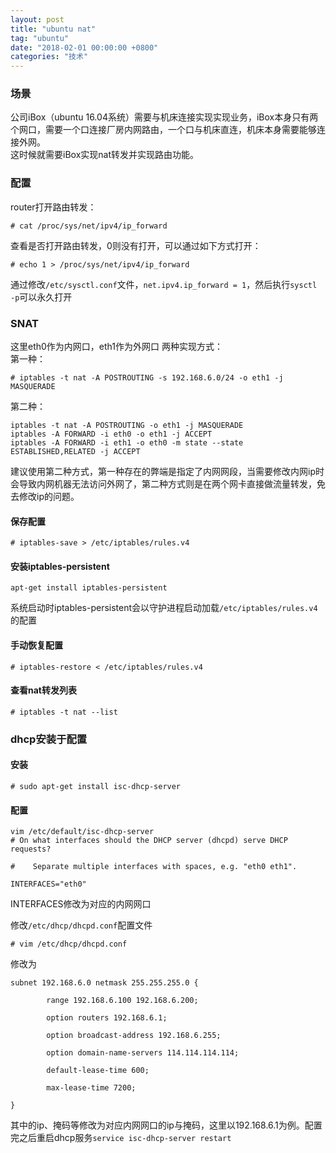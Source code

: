 ```yaml
---
layout: post
title: "ubuntu nat"
tag: "ubuntu"
date: "2018-02-01 00:00:00 +0800"
categories: "技术"
---
```


### 场景  

公司iBox（ubuntu 16.04系统）需要与机床连接实现实现业务，iBox本身只有两个网口，需要一个口连接厂房内网路由，一个口与机床直连，机床本身需要能够连接外网。  
这时候就需要iBox实现nat转发并实现路由功能。

<!--more--> 

### 配置  

router打开路由转发：  
```
# cat /proc/sys/net/ipv4/ip_forward
```  
查看是否打开路由转发，0则没有打开，可以通过如下方式打开： 
```
# echo 1 > /proc/sys/net/ipv4/ip_forward
```  
通过修改`/etc/sysctl.conf`文件，`net.ipv4.ip_forward = 1`，然后执行`sysctl -p`可以永久打开


### SNAT

这里eth0作为内网口，eth1作为外网口
两种实现方式：  
第一种：  
```
# iptables -t nat -A POSTROUTING -s 192.168.6.0/24 -o eth1 -j MASQUERADE  
```
第二种：  
```
iptables -t nat -A POSTROUTING -o eth1 -j MASQUERADE
iptables -A FORWARD -i eth0 -o eth1 -j ACCEPT
iptables -A FORWARD -i eth1 -o eth0 -m state --state ESTABLISHED,RELATED -j ACCEPT  
```
建议使用第二种方式，第一种存在的弊端是指定了内网网段，当需要修改内网ip时会导致内网机器无法访问外网了，第二种方式则是在两个网卡直接做流量转发，免去修改ip的问题。

#### 保存配置  

```
# iptables-save > /etc/iptables/rules.v4
```
#### 安装iptables-persistent 

```
apt-get install iptables-persistent
```
系统启动时iptables-persistent会以守护进程启动加载`/etc/iptables/rules.v4`的配置

#### 手动恢复配置  

```
# iptables-restore < /etc/iptables/rules.v4	
```

#### 查看nat转发列表

```
# iptables -t nat --list
```

### dhcp安装于配置

#### 安装

```
# sudo apt-get install isc-dhcp-server
```

#### 配置

```
vim /etc/default/isc-dhcp-server
# On what interfaces should the DHCP server (dhcpd) serve DHCP requests?
			
#    Separate multiple interfaces with spaces, e.g. "eth0 eth1".
			
INTERFACES="eth0"
```
INTERFACES修改为对应的内网网口  

修改`/etc/dhcp/dhcpd.conf`配置文件
```
# vim /etc/dhcp/dhcpd.conf
```
修改为
```
subnet 192.168.6.0 netmask 255.255.255.0 {
			
        range 192.168.6.100 192.168.6.200;
			
        option routers 192.168.6.1;
			
        option broadcast-address 192.168.6.255;
			
        option domain-name-servers 114.114.114.114;
			
        default-lease-time 600;
			
        max-lease-time 7200;
			
}
```
其中的ip、掩码等修改为对应内网网口的ip与掩码，这里以192.168.6.1为例。配置完之后重启dhcp服务`service isc-dhcp-server restart`




  


